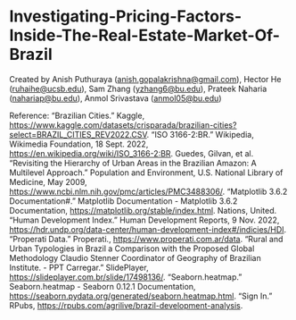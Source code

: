 # Investigating-Pricing-Factors-Inside-The-Real-Estate-Market-Of-Brazil

Created by Anish Puthuraya (anish.gopalakrishna@gmail.com), Hector He (ruhaihe@ucsb.edu), Sam Zhang (yzhang6@bu.edu), Prateek Naharia (nahariap@bu.edu), Anmol Srivastava (anmol05@bu.edu)

Reference:
“Brazilian Cities.” Kaggle, https://www.kaggle.com/datasets/crisparada/brazilian-cities?select=BRAZIL_CITIES_REV2022.CSV.
“ISO 3166-2:BR.” Wikipedia, Wikimedia Foundation, 18 Sept. 2022, https://en.wikipedia.org/wiki/ISO_3166-2:BR.
Guedes, Gilvan, et al. “Revisiting the Hierarchy of Urban Areas in the Brazilian Amazon: A Multilevel Approach.” Population and Environment, U.S. National Library of Medicine, May 2009, https://www.ncbi.nlm.nih.gov/pmc/articles/PMC3488306/.
“Matplotlib 3.6.2 Documentation#.” Matplotlib Documentation - Matplotlib 3.6.2 Documentation, https://matplotlib.org/stable/index.html.
Nations, United. “Human Development Index.” Human Development Reports, 9 Nov. 2022, https://hdr.undp.org/data-center/human-development-index#/indicies/HDI.
“Properati Data.” Properati., https://www.properati.com.ar/data.
“Rural and Urban Typologies in Brazil a Comparison with the Proposed Global Methodology Claudio Stenner Coordinator of Geography of Brazilian Institute. - PPT Carregar.” SlidePlayer, https://slideplayer.com.br/slide/17498136/.
“Seaborn.heatmap.” Seaborn.heatmap - Seaborn 0.12.1 Documentation, https://seaborn.pydata.org/generated/seaborn.heatmap.html.
“Sign In.” RPubs, https://rpubs.com/agrilive/brazil-development-analysis.
